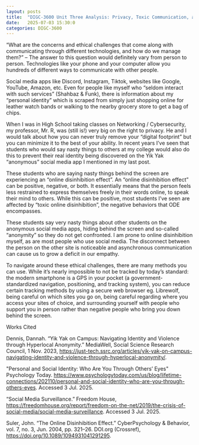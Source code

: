 ```yaml
---
layout: posts
title:  "DIGC-3600 Unit Three Analysis: Privacy, Toxic Communication, and the Strive for Authentic Connection"
date:   2025-07-03 15:30:0
categories: DIGC-3600
---
```


“What are the concerns and ethical challenges that come along with communicating through different technologies, and how do we manage them?” – The answer to this question would definitely vary from person to person. Technologies like your phone and your computer allow you hundreds of different ways to communicate with other people.

Social media apps like Discord, Instagram, Tiktok, websites like Google, YouTube, Amazon, etc. Even for people like myself who “seldom interact with such services” (Shahbaz & Funk), there is information about my “personal identity” which is scraped from simply just shopping online for leather watch bands or walking to the nearby grocery store to get a bag of chips.

When I was in High School taking classes on Networking / Cybersecurity, my professor, Mr. R, was (still is!) very big on the right to privacy. He and I would talk about how you can never truly remove your “digital footprint” but you can minimize it to the best of your ability. In recent years I’ve seen that students who would say nasty things to others at my college would also do this to prevent their real identity being discovered on the Yik Yak “anonymous” social media app I mentioned in my last post. 

These students who are saying nasty things behind the screen are experiencing an “online disinhibition effect”. An “online disinhibition effect” can be positive, negative, or both. It essentially means that the person feels less restrained to express themselves freely in their words online, to speak their mind to others. While this can be positive, most students I’ve seen are affected by “toxic online disinhibition”, the negative behaviors that ODE encompasses. 

These students say very nasty things about other students on the anonymous social media apps, hiding behind the screen and so-called “anonymity” so they do not get confronted. I am prone to online disinhibition myself, as are most people who use social media. The disconnect between the person on the other site is noticeable and asynchronous communication can cause us to grow a deficit in our empathy.

To navigate around these ethical challenges, there are many methods you can use. While it’s nearly impossible to not be tracked by today’s standard: the modern smartphone is a GPS in your pocket (a government-standardized navigation, positioning, and tracking system), you can reduce certain tracking methods by using a secure web browser eg. Librewolf, being careful on which sites you go on, being careful regarding where you access your sites of choice, and surrounding yourself with people who support you in person rather than negative people who bring you down behind the screen.

Works Cited

Dennis, Dannah. “Yik Yak on Campus: Navigating Identity and Violence through Hyperlocal Anonymity.” MediaWell, Social Science Research Council, 1 Nov. 2023, https://just-tech.ssrc.org/articles/yik-yak-on-campus-navigating-identity-and-violence-through-hyperlocal-anonymity/.

"Personal and Social Identity: Who Are You Through Others’ Eyes" Psychology Today. https://www.psychologytoday.com/us/blog/lifetime-connections/202110/personal-and-social-identity-who-are-you-through-others-eyes. Accessed 3 Jul. 2025.

“Social Media Surveillance.” Freedom House, https://freedomhouse.org/report/freedom-on-the-net/2019/the-crisis-of-social-media/social-media-surveillance. Accessed 3 Jul. 2025.

Suler, John. “The Online Disinhibition Effect.” CyberPsychology & Behavior, vol. 7, no. 3, Jun. 2004, pp. 321–26. DOI.org (Crossref), https://doi.org/10.1089/1094931041291295.
